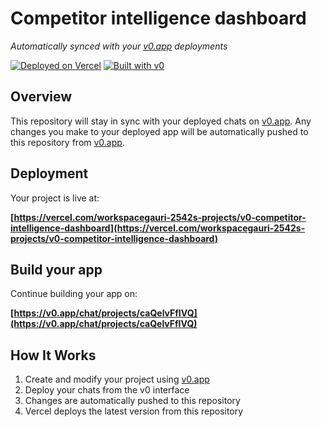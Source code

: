 # Competitor intelligence dashboard

*Automatically synced with your [v0.app](https://v0.app) deployments*

[![Deployed on Vercel](https://img.shields.io/badge/Deployed%20on-Vercel-black?style=for-the-badge&logo=vercel)](https://vercel.com/workspacegauri-2542s-projects/v0-competitor-intelligence-dashboard)
[![Built with v0](https://img.shields.io/badge/Built%20with-v0.app-black?style=for-the-badge)](https://v0.app/chat/projects/caQelvFfIVQ)

## Overview

This repository will stay in sync with your deployed chats on [v0.app](https://v0.app).
Any changes you make to your deployed app will be automatically pushed to this repository from [v0.app](https://v0.app).

## Deployment

Your project is live at:

**[https://vercel.com/workspacegauri-2542s-projects/v0-competitor-intelligence-dashboard](https://vercel.com/workspacegauri-2542s-projects/v0-competitor-intelligence-dashboard)**

## Build your app

Continue building your app on:

**[https://v0.app/chat/projects/caQelvFfIVQ](https://v0.app/chat/projects/caQelvFfIVQ)**

## How It Works

1. Create and modify your project using [v0.app](https://v0.app)
2. Deploy your chats from the v0 interface
3. Changes are automatically pushed to this repository
4. Vercel deploys the latest version from this repository
